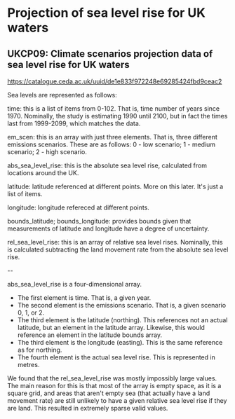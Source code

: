 # Projection of sea level rise for UK waters
## UKCP09: Climate scenarios projection data of sea level rise for UK waters

https://catalogue.ceda.ac.uk/uuid/de1e833f972248e69285424fbd9ceac2

Sea levels are represented as follows:

time: this is a list of items from 0-102. That is, time number of years since 1970. Nominally, the study is estimating 1990 until 2100, but in fact the times last from 1999-2099, which matches the data.

em_scen: this is an array with just three elements. That is, three different emissions scenarios. These are as follows: 0 - low scenario; 1 - medium scenario; 2 - high scenario.

abs_sea_level_rise: this is the absolute sea level rise, calculated from locations around the UK.

latitude: latitude referenced at different points. More on this later. It's just a list of items.

longitude: longitude refereced at different points.

bounds_latitude; bounds_longitude: provides bounds given that measurements of latitude and longitude have a degree of uncertainty.

rel_sea_level_rise: this is an array of relative sea level rises. Nominally, this is calculated subtracting the land movement rate from the absolute sea level rise.

--

abs_sea_level_rise is a four-dimensional array.
- The first element is time. That is, a given year.
- The second element is the emissions scenario. That is, a given scenario 0, 1, or 2.
- The third element is the latitude (northing). This references not an actual latitude, but an element in the latitude array. Likewise, this would reference an element in the latitude bounds array.
- The third element is the longitude (easting). This is the same reference as for northing.
- The fourth element is the actual sea level rise. This is represented in metres.

We found that the rel_sea_level_rise was mostly impossibly large values. The main reason for this is that most of the array is empty space, as it is a square grid, and areas that aren't empty sea (that actually have a land movement rate) are still unlikely to have a given relative sea level rise if they are land. This resulted in extremely sparse valid values.
